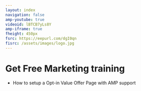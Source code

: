 ```yaml
---
layout: index
navigation: false
amp-youtube: true
videoid: lBTCB7yLs8Y
amp-iframe: true
fheight: 450px
fsrc: https://eepurl.com/dgI0qn
fisrc: /assets/images/logo.jpg
---
```


# Get Free Marketing training

- How to setup a Opt-in Value Offer Page with AMP support